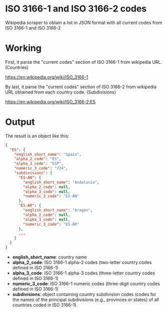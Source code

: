 # ISO 3166-1 and ISO 3166-2 codes
Wikipedia scraper to obtain a list in JSON format with all current codes from ISO 3166-1 and ISO 3166-2

# Working
First, it parse the "current codes" section of ISO 3166-1 from wikipedia URL. (Countries)

https://en.wikipedia.org/wiki/ISO_3166-1

By last, it parse the "current codes" section of ISO 3166-2 from wikipedia URL obtained from each country code. (Subdivisions)

https://en.wikipedia.org/wiki/ISO_3166-2:ES

# Output
The result is an object like this:
```json
{
  "ES": {
    "english_short_name": "Spain",
    "alpha_2_code": "ES",
    "alpha_3_code": "ESP",
    "numeric_3_code": "724",
    "subdivisions": {
      "ES-AN": {
        "english_short_name": "Andalucía",
        "alpha_2_code": null,
        "alpha_3_code": null,
        "numeric_3_code": "ES-AN"
      },
      "ES-AR": {
        "english_short_name": "Aragón",
        "alpha_2_code": null,
        "alpha_3_code": null,
        "numeric_3_code": "ES-AR"
      },
      ...
    }
  }
}
```
* **english_short_name**: country name
* **alpha_2_code**: ISO 3166-1 alpha-2 codes (two-letter country codes defined in ISO 3166-1)
* **alpha_3_code**: ISO 3166-1 alpha-3 codes (three-letter country codes defined in ISO 3166-1)
* **numeric_3_code**: ISO 3166-1 numeric codes (three-digit country codes defined in ISO 3166-1)
* **subdivisions**: object containing country subdivision codes (codes for the names of the principal subdivisions (e.g., provinces or states) of all countries coded in ISO 3166-1). 
